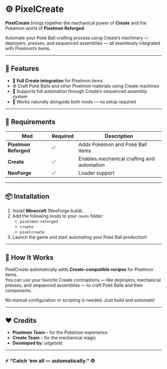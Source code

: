 # ⚙️ PixelCreate

**PixelCreate** brings together the mechanical power of **Create** and the Pokémon world of **Pixelmon Reforged**.

Automate your Poké Ball crafting process using Create’s machinery — deployers, presses, and sequenced assemblies — all seamlessly integrated with Pixelmon’s items.

---

## 🌟 Features

- 🔧 **Full Create integration** for Pixelmon items  
- ⚙️ Craft Poké Balls and other Pixelmon materials using Create machines  
- 🧱 Supports full automation through Create’s sequenced assembly system  
- 🎨 Works naturally alongside both mods — no setup required  

---

## 🧩 Requirements

| Mod | Required | Description |
|-----|-----------|-------------|
| **Pixelmon Reforged** | ✅ | Adds Pokémon and Poké Ball items |
| **Create** | ✅ | Enables mechanical crafting and automation |
| **NeoForge** | ✅ | Loader support |

---

## 📦 Installation

1. Install **Minecraft** (NeoForge build).  
2. Add the following mods to your `/mods` folder:  
   - `pixelmon-reforged`
   - `create`
   - `pixelcreate`  
3. Launch the game and start automating your Poké Ball production!

---

## 🧠 How It Works

PixelCreate automatically adds **Create-compatible recipes** for Pixelmon items.  
You can use your favorite Create contraptions — like deployers, mechanical presses, and sequenced assemblies — to craft Poké Balls and their components.

No manual configuration or scripting is needed. Just build and automate!

---

## ❤️ Credits

- **Pixelmon Team** – for the Pokémon experience  
- **Create Team** – for the mechanical magic
- **Developed by:** *uitgeteld*  

---

### ⚡ “Catch ‘em all — automatically.” ⚙️

